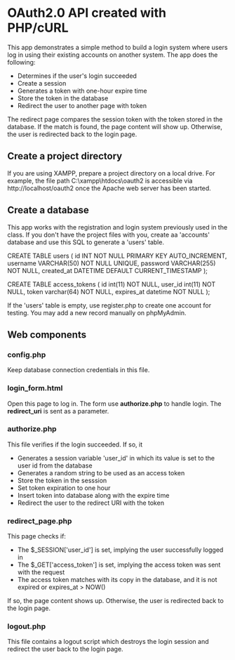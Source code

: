 # OAuth2.0 API created with PHP/cURL

This app demonstrates a simple method to build a login system where users log in using their existing accounts on another system. The app does the following:
* Determines if the user's login succeeded
* Create a session
* Generates a token with one-hour expire time
* Store the token in the database
* Redirect the user to another page with token

The redirect page compares the session token with the token stored in the database. If the match is found, the page content will show up. Otherwise, the user is redirected back to the login page.

## Create a project directory
If you are using XAMPP, prepare a project directory on a local drive. For example, the file path C:\xampp\htdocs\oauth2 is accessible via http://localhost/oauth2 once the Apache web server has been started.

## Create a database
This app works with the registration and login system previously used in the class. If you don't have the project files with you, create aa 'accounts' database and use this SQL to generate a 'users' table.

CREATE TABLE users (
    id INT NOT NULL PRIMARY KEY AUTO_INCREMENT,
    username VARCHAR(50) NOT NULL UNIQUE,
    password VARCHAR(255) NOT NULL,
    created_at DATETIME DEFAULT CURRENT_TIMESTAMP
);

CREATE TABLE access_tokens (
  id int(11) NOT NULL,
  user_id int(11) NOT NULL,
  token varchar(64) NOT NULL,
  expires_at datetime NOT NULL
);

If the 'users' table is empty, use register.php to create one account for testing. You may add a new record manually on phpMyAdmin.

## Web components
### config.php
Keep database connection credentials in this file.

### login_form.html
Open this page to log in. The form use **authorize.php** to handle login. The **redirect_uri** is sent as a parameter.

### authorize.php
This file verifies if the login succeeded. If so, it
* Generates a session variable 'user_id' in which its value is set to the user id from the database
* Generates a random string to be used as an access token
* Store the token in the sesssion
* Set token expiration to one hour
* Insert token into database along with the expire time
* Redirect the user to the redirect URI with the token

### redirect_page.php
This page checks if:
* The $_SESSION['user_id'] is set, implying the user successfully logged in
* The $_GET['access_token'] is set, implying the access token was sent with the request
* The access token matches with its copy in the database, and it is not expired or expires_at > NOW()

If so, the page content shows up. Otherwise, the user is redirected back to the login page.

### logout.php
This file contains a logout script which destroys the login session and redirect the user back to the login page.
